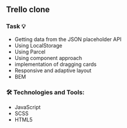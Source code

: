 ## Trello clone

### Task :bulb:

* Getting data from the JSON placeholder API
* Using LocalStorage
* Using Parcel
* Using component approach 
* implementation of dragging cards
* Responsive and adaptive layout
* BEM





### 🛠 Technologies and Tools: 

* JavaScript
* SCSS
* HTML5
 


